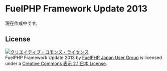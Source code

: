 # FuelPHP Framework Update 2013

現在作成中です。

## License

<a rel="license" href="http://creativecommons.org/licenses/by/2.1/jp/"><img alt="クリエイティブ・コモンズ・ライセンス" style="border-width:0" src="http://i.creativecommons.org/l/by/2.1/jp/88x31.png" /></a><br /><span xmlns:dct="http://purl.org/dc/terms/" href="http://purl.org/dc/dcmitype/Text" property="dct:title" rel="dct:type">FuelPHP Framework Update 2013</span> by <a xmlns:cc="http://creativecommons.org/ns#" href="https://groups.google.com/forum/#!forum/fuelphp_jp" property="cc:attributionName" rel="cc:attributionURL">FuelPHP Japan User Group</a> is licensed under a <a rel="license" href="http://creativecommons.org/licenses/by/2.1/jp/">Creative Commons 表示 2.1 日本 License</a>.

